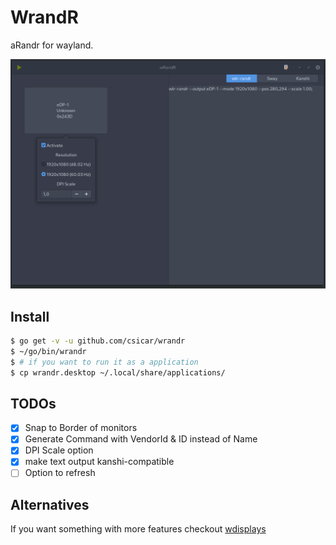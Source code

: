 WrandR
======

aRandr for wayland.

![screenshot](./screenshot.png)



## Install

```bash
$ go get -v -u github.com/csicar/wrandr
$ ~/go/bin/wrandr
$ # if you want to run it as a application
$ cp wrandr.desktop ~/.local/share/applications/
```

## TODOs

- [x] Snap to Border of monitors
- [x] Generate Command with VendorId & ID instead of Name
- [x] DPI Scale option
- [x] make text output kanshi-compatible
- [ ] Option to refresh

## Alternatives

If you want something with more features checkout [wdisplays](https://github.com/luispabon/wdisplays)
